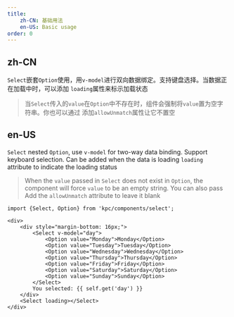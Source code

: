 ```yaml
---
title: 
    zh-CN: 基础用法
    en-US: Basic usage
order: 0
---
```

## zh-CN

`Select`嵌套`Option`使用，用`v-model`进行双向数据绑定。支持键盘选择。当数据正在加载中时，可以添加
`loading`属性来标示加载状态

> 当`Select`传入的`value`在`Option`中不存在时，组件会强制将`value`置为空字符串。你也可以通过
> 添加`allowUnmatch`属性让它不置空

## en-US

`Select` nested `Option`, use `v-model` for two-way data binding. Support keyboard selection. Can be added when the data is loading
`loading` attribute to indicate the loading status

> When the `value` passed in `Select` does not exist in `Option`, the component will force `value` to be an empty string. You can also pass
> Add the `allowUnmatch` attribute to leave it blank

```vdt
import {Select, Option} from 'kpc/components/select';

<div>
    <div style="margin-bottom: 16px;">
        <Select v-model="day">
            <Option value="Monday">Monday</Option>
            <Option value="Tuesday">Tuesday</Option>
            <Option value="Wednesday">Wednesday</Option>
            <Option value="Thursday">Thursday</Option>
            <Option value="Friday">Friday</Option>
            <Option value="Saturday">Saturday</Option>
            <Option value="Sunday">Sunday</Option>
        </Select>
        You selected: {{ self.get('day') }}
    </div>
    <Select loading></Select>
</div>
```
